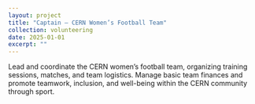 ```yaml
---
layout: project
title: "Captain – CERN Women’s Football Team"
collection: volunteering
date: 2025-01-01
excerpt: ""
---
```


Lead and coordinate the CERN women’s football team, organizing training sessions, matches, and team logistics. 
Manage basic team finances and promote teamwork, inclusion, and well-being within the CERN community through sport.

